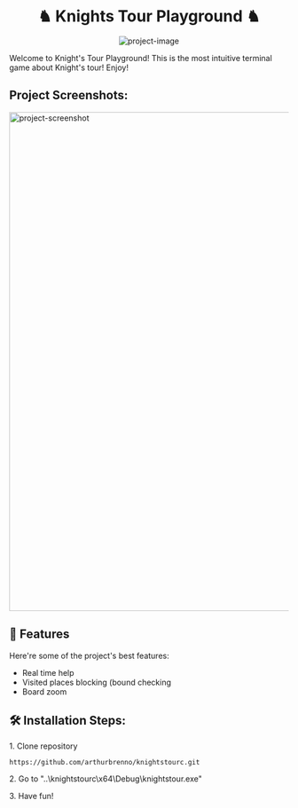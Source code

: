 <h1 align="center" id="title">♞ Knights Tour Playground ♞</h1>

<p align="center"><img src="https://socialify.git.ci/arthurbrenno/knightstourc/image?description=1&amp;descriptionEditable=The%20easiest%20and%20funniest%20terminal%20game%20about%20Knight%27s%20Tour!&amp;font=Jost&amp;language=1&amp;logo=https%3A%2F%2Ffreesvg.org%2Fimg%2FChess-Knight.png&amp;name=1&amp;owner=1&amp;pattern=Solid&amp;theme=Light" alt="project-image"></p>

<p id="description">Welcome to Knight's Tour Playground! This is the most intuitive terminal game about Knight's tour! Enjoy!</p>

<h2>Project Screenshots:</h2>

<img src="https://cdn.discordapp.com/attachments/815753127537410102/1111682000844226600/image.png" alt="project-screenshot" width="900" height="auto/">

  
  
<h2>🧐 Features</h2>

Here're some of the project's best features:

*   Real time help
*   Visited places blocking (bound checking
*   Board zoom

<h2>🛠️ Installation Steps:</h2>

<p>1. Clone repository</p>

 ```https://github.com/arthurbrenno/knightstourc.git```

<p>2. Go to "..\knightstourc\x64\Debug\knightstour.exe"</p>

<p>3. Have fun! </p>
